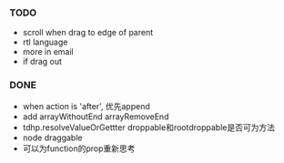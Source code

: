 ### TODO
* scroll when drag to edge of parent
* rtl language
* more in email
* if drag out

### DONE
* when action is 'after', 优先append
* add arrayWithoutEnd arrayRemoveEnd
* tdhp.resolveValueOrGettter droppable和rootdroppable是否可为方法
* node draggable
* 可以为function的prop重新思考
